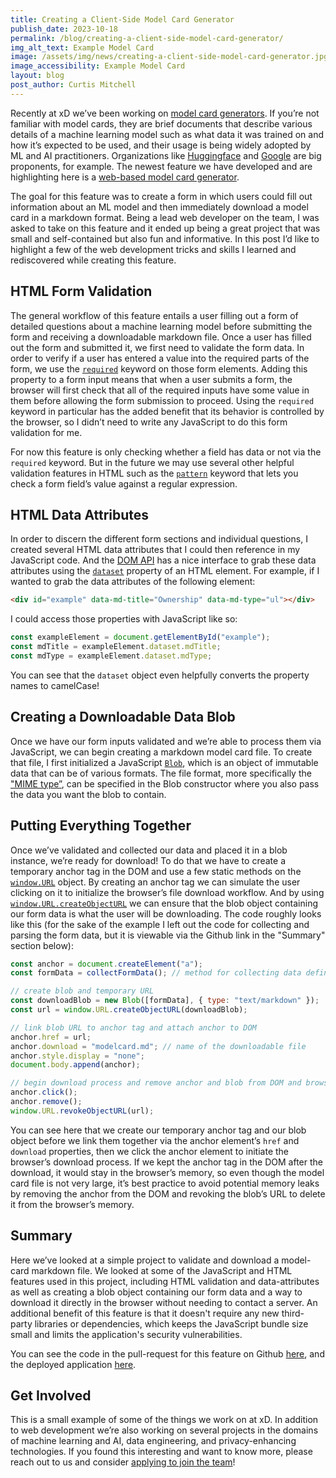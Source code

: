 ```yaml
---
title: Creating a Client-Side Model Card Generator
publish_date: 2023-10-18
permalink: /blog/creating-a-client-side-model-card-generator/
img_alt_text: Example Model Card
image: /assets/img/news/creating-a-client-side-model-card-generator.jpg
image_accessibility: Example Model Card
layout: blog
post_author: Curtis Mitchell
---
```


<p>
  Recently at xD we’ve been working on <a href="https://ai-toolkit.xd.gov/resources/model-card-generator/" target="_blank">model card generators</a>. If you’re not familiar with model cards, they are brief documents that describe various details of a machine learning model such as what data it was trained on and how it’s expected to be used, and their usage is being widely adopted by ML and AI practitioners. Organizations like <a href="https://huggingface.co/docs/hub/model-cards" target="_blank">Huggingface</a> and <a href="https://modelcards.withgoogle.com/about" target="_blank">Google</a> are big proponents, for example. The newest feature we have developed and are highlighting here is a <a href="https://ai-toolkit.xd.gov/resources/model-card-generator/tool/" target="_blank">web-based model card generator</a>.
</p>

<p>
  The goal for this feature was to create a form in which users could fill out information about an ML model and then immediately download a model card in a markdown format. Being a lead web developer on the team, I was asked to take on this feature and it ended up being a great project that was small and self-contained but also fun and informative. In this post I’d like to highlight a few of the web development tricks and skills I learned and rediscovered while creating this feature.
</p>

<h2>HTML Form Validation</h2>

<p>
  The general workflow of this feature entails a user filling out a form of detailed questions about a machine learning model before submitting the form and receiving a downloadable markdown file. Once a user has filled out the form and submitted it, we first need to validate the form data. In order to verify if a user has entered a value into the required parts of the form, we use the <a href="https://developer.mozilla.org/en-US/docs/Web/HTML/Attributes/required" target="_blank"><code>required</code></a> keyword on those form elements. Adding this property to a form input means that when a user submits a form, the browser will first check that all of the required inputs have some value in them before allowing the form submission to proceed. Using the <code>required</code> keyword in particular has the added benefit that its behavior is controlled by the browser, so I didn’t need to write any JavaScript to do this form validation for me.
</p>

<p>
  For now this feature is only checking whether a field has data or not via the <code>required</code> keyword. But in the future we may use several other helpful validation features in HTML such as the <a href="https://developer.mozilla.org/en-US/docs/Web/HTML/Attributes/pattern" target="_blank"><code>pattern</code></a> keyword that lets you check a form field’s value against a regular expression.
</p>

<h2>HTML Data Attributes</h2>

<p>
  In order to discern the different form sections and individual questions, I created several HTML data attributes that I could then reference in my JavaScript code. And the <a href="https://developer.mozilla.org/en-US/docs/Glossary/DOM" target="_blank">DOM API</a> has a nice interface to grab these data attributes using the <a href="https://developer.mozilla.org/en-US/docs/Web/API/HTMLElement/dataset" target="_blank"><code>dataset</code></a> property of an HTML element. For example, if I wanted to grab the data attributes of the following element:
</p>

~~~ html
<div id="example" data-md-title="Ownership" data-md-type="ul"></div>
~~~

<p>
  I could access those properties with JavaScript like so:
</p>

~~~ javascript
const exampleElement = document.getElementById("example");
const mdTitle = exampleElement.dataset.mdTitle;
const mdType = exampleElement.dataset.mdType;
~~~

<p>
  You can see that the <code>dataset</code> object even helpfully converts the property names to camelCase!
</p>

<h2>Creating a Downloadable Data Blob</h2>

<p>
  Once we have our form inputs validated and we’re able to process them via JavaScript, we can begin creating a markdown model card file. To create that file, I first initialized a JavaScript <a href="https://developer.mozilla.org/en-US/docs/Web/API/Blob" target="_blank"><code>Blob</code></a>, which is an object of immutable data that can be of various formats. The file format, more specifically the <a href="https://developer.mozilla.org/en-US/docs/Glossary/MIME_type">"MIME type”</a>, can be specified in the Blob constructor where you also pass the data you want the blob to contain.
</p>

<h2>Putting Everything Together</h2>

<p>
  Once we’ve validated and collected our data and placed it in a blob instance, we’re ready for download! To do that we have to create a temporary anchor tag in the DOM and use a few static methods on the <a href="https://developer.mozilla.org/en-US/docs/Web/API/URL" target="_blank"><code>window.URL</code></a> object. By creating an anchor tag we can simulate the user clicking on it to initialize the browser’s file download workflow. And by using <a href="https://developer.mozilla.org/en-US/docs/Web/API/URL/createObjectURL_static" target="_blank"><code>window.URL.createObjectURL</code></a> we can ensure that the blob object containing our form data is what the user will be downloading. The code roughly looks like this (for the sake of the example I left out the code for collecting and parsing the form data, but it is viewable via the Github link in the "Summary" section below):
</p>

~~~ javascript
const anchor = document.createElement("a");
const formData = collectFormData(); // method for collecting data defined elsewhere

// create blob and temporary URL
const downloadBlob = new Blob([formData], { type: "text/markdown" });
const url = window.URL.createObjectURL(downloadBlob);

// link blob URL to anchor tag and attach anchor to DOM
anchor.href = url;
anchor.download = "modelcard.md"; // name of the downloadable file
anchor.style.display = "none";
document.body.append(anchor);

// begin download process and remove anchor and blob from DOM and browser memory
anchor.click();
anchor.remove();
window.URL.revokeObjectURL(url);
~~~

<p>
  You can see here that we create our temporary anchor tag and our blob object before we link them together via the anchor element’s <code>href</code> and <code>download</code> properties, then we click the anchor element to initiate the browser’s download process. If we kept the anchor tag in the DOM after the download, it would stay in the browser’s memory, so even though the model card file is not very large, it’s best practice to avoid potential memory leaks by removing the anchor from the DOM and revoking the blob’s URL to delete it from the browser’s memory.
</p>

<h2>Summary</h2>

<p>
  Here we’ve looked at a simple project to validate and download a model-card markdown file. We looked at some of the JavaScript and HTML features used in this project, including HTML validation and data-attributes as well as creating a blob object containing our form data and a way to download it directly in the browser without needing to contact a server. An additional benefit of this feature is that it doesn't require any new third-party libraries or dependencies, which keeps the JavaScript bundle size small and limits the application's security vulnerabilities.
</p>

<p>
  You can see the code in the pull-request for this feature on Github <a href="https://github.com/XDgov/bias-toolkit-frontend/pull/13" target="_blank">here</a>, and the deployed application <a href="https://ai-toolkit.xd.gov/resources/model-card-generator/tool/" target="_blank">here</a>.
</p>

<h2>Get Involved</h2>

<p>
  This is a small example of some of the things we work on at xD. In addition to web development we’re also working on several projects in the domains of machine learning and AI, data engineering, and privacy-enhancing technologies. If you found this interesting and want to know more, please reach out to us and consider <a href="https://www.xd.gov/apply/" target="_blank">applying to join the team</a>!
</p>
